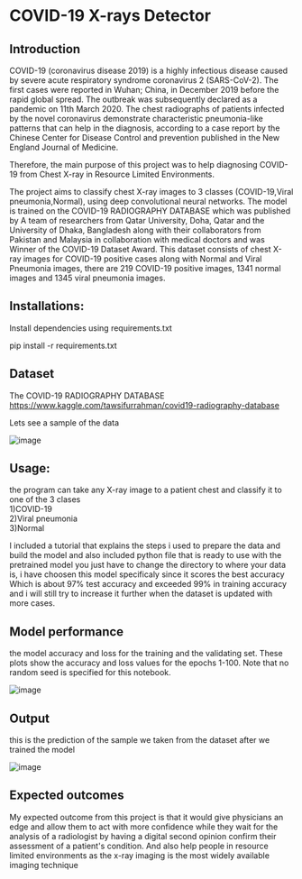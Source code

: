 # COVID-19 X-rays Detector

## Introduction

COVID-19 (coronavirus disease 2019) is a highly infectious disease caused by severe acute respiratory syndrome coronavirus 2 (SARS-CoV-2). The first cases were reported in Wuhan; China, in December 2019 before the rapid global spread. The outbreak was subsequently declared as a pandemic on 11th March 2020.
The chest radiographs of patients infected by the novel coronavirus demonstrate characteristic pneumonia-like patterns that can help in the diagnosis, according to a case report by the Chinese Center for Disease Control and prevention published in the New England Journal of Medicine.

Therefore, the main purpose of this project was to help diagnosing COVID-19 from Chest X-ray in Resource Limited Environments.

The project aims to classify chest X-ray images to 3 classes (COVID-19,Viral pneumonia,Normal), using deep convolutional neural networks. The model is trained on the COVID-19 RADIOGRAPHY DATABASE which was published by A team of researchers from Qatar University, Doha, Qatar and the University of Dhaka, Bangladesh along with their collaborators from Pakistan and Malaysia in collaboration with medical doctors and was Winner of the COVID-19 Dataset Award. This dataset consists of chest X-ray images for COVID-19 positive cases along with Normal and Viral Pneumonia images, there are 219 COVID-19 positive images, 1341 normal images and 1345 viral pneumonia images.



## Installations:

Install dependencies using requirements.txt

pip install -r requirements.txt



## Dataset

The COVID-19 RADIOGRAPHY DATABASE
https://www.kaggle.com/tawsifurrahman/covid19-radiography-database

Lets see a sample of the data


![image](https://user-images.githubusercontent.com/42896530/87225009-08471200-c38a-11ea-90bb-e63201a5c434.png)


## Usage:

the program can take any X-ray image to a patient chest and classify it to one of the 3 clases
<br/>1)COVID-19
<br/>2)Viral pneumonia
<br/>3)Normal

I included a tutorial that explains the steps i used to prepare the data and build the model and also included python file that is ready to use with the pretrained model you just have to change the directory to where your data is, i have choosen this model specificaly since it scores the best accuracy Which is about 97% test accuracy and exceeded 99% in training accuracy and i will still try to increase it further when the dataset is updated with more cases.
## Model performance

the model accuracy and loss for the training and the validating set. These plots show the accuracy and loss values for the epochs 1-100. Note that no random seed is specified for this notebook.

![image](https://user-images.githubusercontent.com/42896530/87225002-01b89a80-c38a-11ea-871c-ce9097aef354.png)

## Output
this is the prediction of the sample we taken from the dataset after we trained the model

![image](https://user-images.githubusercontent.com/42896530/87225013-0da45c80-c38a-11ea-9a66-67df5609e284.png)

## Expected outcomes
My expected outcome from this project is that it would give physicians an edge and allow them to act with more confidence while they wait for the analysis of a radiologist by having a digital second opinion confirm their assessment of a patient's condition. And also help people in resource limited environments as the x-ray imaging is the most widely available imaging technique


```python

```
